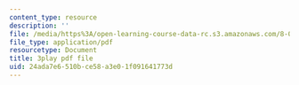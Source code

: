 ```yaml
---
content_type: resource
description: ''
file: /media/https%3A/open-learning-course-data-rc.s3.amazonaws.com/8-03sc-physics-iii-vibrations-and-waves-fall-2016/24ada7e6510bce58a3e01f091641773d_FCFpaKcpuXQ.pdf
file_type: application/pdf
resourcetype: Document
title: 3play pdf file
uid: 24ada7e6-510b-ce58-a3e0-1f091641773d
---
```

